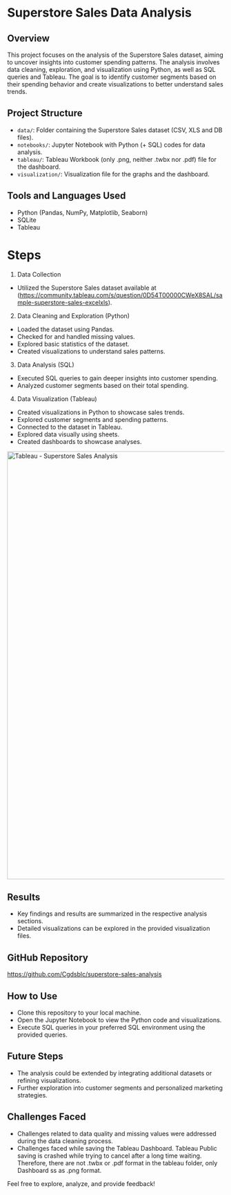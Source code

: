 # Superstore Sales Data Analysis

## Overview

This project focuses on the analysis of the Superstore Sales dataset, aiming to uncover insights into customer spending patterns. The analysis involves data cleaning, exploration, and visualization using Python, as well as SQL queries and Tableau. The goal is to identify customer segments based on their spending behavior and create visualizations to better understand sales trends.

## Project Structure

- `data/`: Folder containing the Superstore Sales dataset (CSV, XLS and DB files).
- `notebooks/`: Jupyter Notebook with Python (+ SQL) codes for data analysis.
- `tableau/`: Tableau Workbook (only .png, neither .twbx nor .pdf) file for the dashboard.
- `visualization/`: Visualization file for the graphs and the dashboard.

## Tools and Languages Used

- Python (Pandas, NumPy, Matplotlib, Seaborn)
- SQLite
- Tableau

# Steps

1. Data Collection
- Utilized the Superstore Sales dataset available at (https://community.tableau.com/s/question/0D54T00000CWeX8SAL/sample-superstore-sales-excelxls).
2. Data Cleaning and Exploration (Python)
- Loaded the dataset using Pandas.
- Checked for and handled missing values.
- Explored basic statistics of the dataset.
- Created visualizations to understand sales patterns.
3. Data Analysis (SQL)
- Executed SQL queries to gain deeper insights into customer spending.
- Analyzed customer segments based on their total spending.
4. Data Visualization (Tableau)
- Created visualizations in Python to showcase sales trends.
- Explored customer segments and spending patterns.
- Connected to the dataset in Tableau.
- Explored data visually using sheets.
- Created dashboards to showcase analyses.

<img width="990" alt="Tableau - Superstore Sales Analysis" src="https://github.com/Cgdsblc/superstore-sales-analysis/assets/66783609/b235bde9-aa40-43f2-82b0-fb5cfe6ef4ab">

## Results

- Key findings and results are summarized in the respective analysis sections.
- Detailed visualizations can be explored in the provided visualization files.

## GitHub Repository

https://github.com/Cgdsblc/superstore-sales-analysis

## How to Use

- Clone this repository to your local machine.
- Open the Jupyter Notebook to view the Python code and visualizations.
- Execute SQL queries in your preferred SQL environment using the provided queries.

## Future Steps

- The analysis could be extended by integrating additional datasets or refining visualizations.
- Further exploration into customer segments and personalized marketing strategies.

## Challenges Faced

- Challenges related to data quality and missing values were addressed during the data cleaning process.
- Challenges faced while saving the Tableau Dashboard. Tableau Public saving is crashed while trying to cancel after a long time waiting. Therefore, there are not .twbx or .pdf format in the tableau folder, only Dashboard ss as .png format.

Feel free to explore, analyze, and provide feedback!
